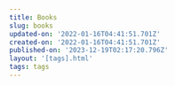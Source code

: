 ```yaml
---
title: Books
slug: books
updated-on: '2022-01-16T04:41:51.701Z'
created-on: '2022-01-16T04:41:51.701Z'
published-on: '2023-12-19T02:17:20.796Z'
layout: '[tags].html'
tags: tags
---
```



